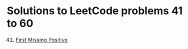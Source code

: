 # Solutions to LeetCode problems 41 to 60

41. [First Missing Positive](./41.FirstMissingPositive.md)